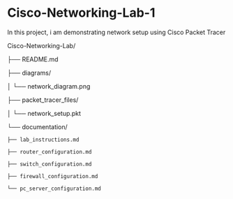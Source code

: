 # Cisco-Networking-Lab-1
In this project, i am demonstrating network setup using Cisco Packet Tracer

Cisco-Networking-Lab/

├── README.md

├── diagrams/

│   └── network_diagram.png

├── packet_tracer_files/

│   └── network_setup.pkt

└── documentation/

    ├── lab_instructions.md
    
    ├── router_configuration.md
    
    ├── switch_configuration.md
    
    ├── firewall_configuration.md
    
    └── pc_server_configuration.md

